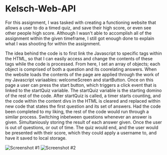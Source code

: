 # Kelsch-Web-API
For this assignment, I was tasked with creating a functioning website that allows a user to do a timed quiz, and save their high score, or even see other people high score. Although I wasn't able to accomplish all of the assignment within the given timeframe, I still got enough done to explain what I was shooting for within the assignment.

The idea behind the code is to first link the Javascript to specific tags within the HTML, so that I can easily access and change the contents of these tags while the code is processed. From here, I set an array of objects; each object is comprised of both a question and its coorelating answers. When the website loads the contents of the page are applied through the work of my Javascript variaables: welcomeScreen and startButton. Once on this page a user can press the start button, which triggers a click event that is linked to the startQuiz variable. The startQuiz variable is the starting domino of the rest of the code. After startQuiz is called, a timer starts counting, and the code within the content divs in the HTML is cleared and replaced within new code that states the first question and its set of answers. Had the code been completed to my liking, the rest of the code would run through a similar process. Switching inbetween questions whenever an answer is given. Simultaniously storing the result of each answer given. Once the user is out of questions, or out of time. The quiz would end, and the user would be presented with their score, which they could apply a username to, and have it saved to local storage. 

![Screenshot #1](https://github.com/mkelsch2000/Kelsch-Web-API/blob/main/Develop/image1.PNG)
![Screenshot #2](https://github.com/mkelsch2000/Kelsch-Web-API/blob/main/Develop/image2.PNG)